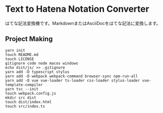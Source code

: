 # Text to Hatena Notation Converter
はてな記法変換機です。MarkdownまたはAsciiDocをはてな記法に変換します。

## Project Making
```
yarn init
touch README.md
touch LICENSE
gitignore code node macos windows
echo dist/js/ >> .gitignore
yarn add -D typescript stylus
yarn add -D webpack webpack-command browser-sync npm-run-all
yarn add -D vue vue-loader ts-loader css-loader stylus-loader vue-template-compiler
yarn tsc --init
touch webpack.config.js
mkdir src dist
touch dist/index.html
touch src/index.ts
```